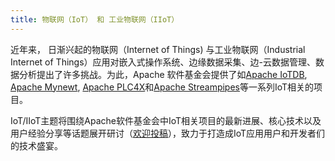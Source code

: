 ```yaml
---
title: 物联网（IoT） 和 工业物联网（IIoT）
---
```


近年来， 日渐兴起的物联网（Internet of Things) 与工业物联网（Industrial Internet of Things）应用对嵌入式操作系统、边缘数据采集、边-云数据管理、数据分析提出了许多挑战。为此，Apache 软件基金会提供了如[Apache IoTDB](https://iotdb.apache.org), [Apache Mynewt](https://mynewt.apache.org), [Apache PLC4X](https://plc4x.apache.org)和[Apache Streampipes](https://streampipes.apache.org)等一系列IoT相关的项目。

IoT/IIoT主题将围绕Apache软件基金会中IoT相关项目的最新进展、核心技术以及用户经验分享等话题展开研讨（[欢迎投稿](https://acasia2021.jamhosted.net/)），致力于打造成IoT应用用户和开发者们的技术盛宴。